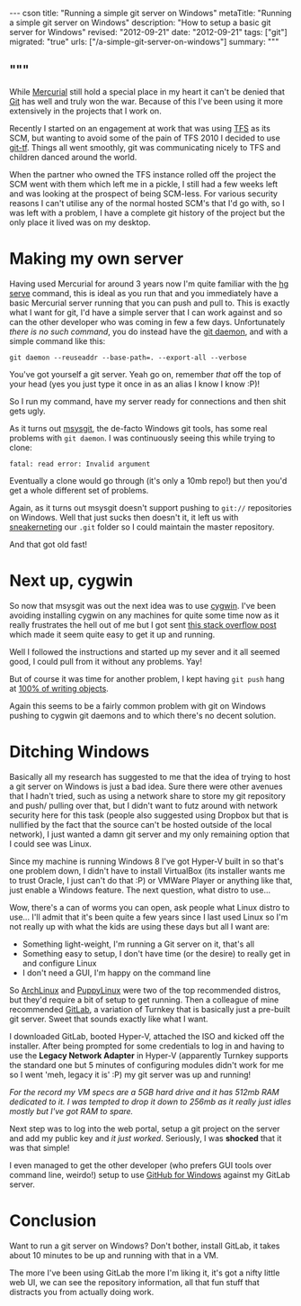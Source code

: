 --- cson
title: "Running a simple git server on Windows"
metaTitle: "Running a simple git server on Windows"
description: "How to setup a basic git server for Windows"
revised: "2012-09-21"
date: "2012-09-21"
tags: ["git"]
migrated: "true"
urls: ["/a-simple-git-server-on-windows"]
summary: """

"""
---
While [Mercurial][1] still hold a special place in my heart it can't be denied that [Git][2] has well and truly won the war. Because of this I've been using it more extensively in the projects that I work on.

Recently I started on an engagement at work that was using [TFS][3] as its SCM, but wanting to avoid some of the pain of TFS 2010 I decided to use [git-tf][4]. Things all went smoothly, git was communicating nicely to TFS and children danced around the world.

When the partner who owned the TFS instance rolled off the project the SCM went with them which left me in a pickle, I still had a few weeks left and was looking at the prospect of being SCM-less. For various security reasons I can't utilise any of the normal hosted SCM's that I'd go with, so I was left with a problem, I have a complete git history of the project but the only place it lived was on my desktop.

# Making my own server

Having used Mercurial for around 3 years now I'm quite familiar with the [hg serve][5] command, this is ideal as you run that and you immediately have a basic Mercurial server running that you can push and pull to. This is exactly what I want for git, I'd have a simple server that I can work against and so can the other developer who was coming in few a few days. Unfortunately _there is no such command_, you do instead have the [git daemon][6], and with a simple command like this:

    git daemon --reuseaddr --base-path=. --export-all --verbose

You've got yourself a git server. Yeah go on, remember *that* off the top of your head (yes you just type it once in as an alias I know I know :P)!

So I run my command, have my server ready for connections and then shit gets ugly.

As it turns out [msysgit][7], the de-facto Windows git tools, has some real problems with `git daemon`. I was continuously seeing this while trying to clone:

    fatal: read error: Invalid argument

Eventually a clone would go through (it's only a 10mb repo!) but then you'd get a whole different set of problems.

Again, as it turns out msysgit doesn't support pushing to `git://` repositories on Windows. Well that just sucks then doesn't it, it left us with [sneakerneting][8] our `.git` folder so I could maintain the master repository.

And that got old fast!

# Next up, cygwin

So now that msysgit was out the next idea was to use [cygwin][9]. I've been avoiding installing cygwin on any machines for quite some time now as it really frustrates the hell out of me but I got sent [this stack overflow post][10] which made it seem quite easy to get it up and running.

Well I followed the instructions and started up my sever and it all seemed good, I could pull from it without any problems. Yay!

But of course it was time for another problem, I kept having `git push` hang at [100% of writing objects][11].

Again this seems to be a fairly common problem with git on Windows pushing to cygwin git daemons and to which there's no decent solution.


# Ditching Windows

Basically all my research has suggested to me that the idea of trying to host a git server on Windows is just a bad idea. Sure there were other avenues that I hadn't tried, such as using a network share to store my git repository and push/ pulling over that, but I didn't want to futz around with network security here for this task (people also suggested using Dropbox but that is nullified by the fact that the source can't be hosted outside of the local network), I just wanted a damn git server and my only remaining option that I could see was Linux.

Since my machine is running Windows 8 I've got Hyper-V built in so that's one problem down, I didn't have to install VirtualBox (its installer wants me to trust Oracle, I just can't do that :P) or VMWare Player or anything like that, just enable a Windows feature. The next question, what distro to use...

Wow, there's a can of worms you can open, ask people what Linux distro to use... I'll admit that it's been quite a few years since I last used Linux so I'm not really up with what the kids are using these days but all I want are:

- Something light-weight, I'm running a Git server on it, that's all
- Something easy to setup, I don't have time (or the desire) to really get in and configure Linux
- I don't need a GUI, I'm happy on the command line

So [ArchLinux][12] and [PuppyLinux][13] were two of the top recommended distros, but they'd require a bit of setup to get running. Then a colleague of mine recommended [GitLab][14], a variation of Turnkey that is basically just a pre-built git server. Sweet that sounds exactly like what I want.

I downloaded GitLab, booted Hyper-V, attached the ISO and kicked off the installer. After being prompted for some credentials to log in and having to use the **Legacy Network Adapter** in Hyper-V (apparently Turnkey supports the standard one but 5 minutes of configuring modules didn't work for me so I went 'meh, legacy it is' :P) my git server was up and running!

_For the record my VM specs are a 5GB hard drive and it has 512mb RAM dedicated to it. I was tempted to drop it down to 256mb as it really just idles mostly but I've got RAM to spare._

Next step was to log into the web portal, setup a git project on the server and add my public key and _it just worked_. Seriously, I was **shocked** that it was that simple!

I even managed to get the other developer (who prefers GUI tools over command line, weirdo!) setup to use [GitHub for Windows][15] against my GitLab server.

# Conclusion

Want to run a git server on Windows? Don't bother, install GitLab, it takes about 10 minutes to be up and running with that in a VM.

The more I've been using GitLab the more I'm liking it, it's got a nifty little web UI, we can see the repository information, all that fun stuff that distracts you from actually doing work.


  [1]: http://mercurial.selenic.com
  [2]: http://git-scm.com/
  [3]: http://en.wikipedia.org/wiki/Team_Foundation_Server
  [4]: http://gittf.codeplex.com/
  [5]: http://mercurial.selenic.com/wiki/hgserve
  [6]: http://www.kernel.org/pub/software/scm/git/docs/git-daemon.html
  [7]: http://msysgit.github.com/
  [8]: http://en.wikipedia.org/wiki/Sneakernet
  [9]: http://www.cygwin.com/
  [10]: http://stackoverflow.com/questions/233421/hosting-git-repository-in-windows
  [11]: http://stackoverflow.com/questions/7104182/git-push-halts-on-writing-objects-100
  [12]: http://archlinux.org
  [13]: http://www.puppylinux.com
  [14]: http://www.turnkeylinux.org/gitlab
  [15]: http://windows.github.com/